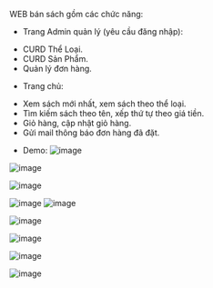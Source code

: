 WEB bán sách gồm các chức năng:
- Trang Admin quản lý (yêu cầu đăng nhập):
+ CURD Thể Loại.
+ CURD Sản Phẩm.
+ Quản lý đơn hàng.
- Trang chủ:
+ Xem sách mới nhất, xem sách theo thể loại.
+ Tìm kiếm sách theo tên, xếp thứ tự theo giá tiền.
+ Giỏ hàng, cập nhật giỏ hàng.
+ Gửi mail thông báo đơn hàng đã đặt.

- Demo:
![image](https://user-images.githubusercontent.com/67189291/215251838-bc224647-8b9a-4807-878c-86f12461733e.png)

![image](https://user-images.githubusercontent.com/67189291/215251984-6524484b-5866-4d3e-98c9-596cd414e524.png)

![image](https://user-images.githubusercontent.com/67189291/215252007-b7c8eb32-1d85-4269-9af3-aa06ecff7bd3.png)

![image](https://user-images.githubusercontent.com/67189291/215252021-ac6086e9-bf54-466d-b766-afcf799b1d2e.png)
![image](https://user-images.githubusercontent.com/67189291/215252039-61d714da-957e-40fb-8da6-e8a210e2015e.png)

![image](https://user-images.githubusercontent.com/67189291/215252052-14665fc0-2e45-422e-999d-c4190aa84b25.png)

![image](https://user-images.githubusercontent.com/67189291/215252095-4ece1e56-5257-4edc-8f62-46df790dc706.png)

![image](https://user-images.githubusercontent.com/67189291/215252154-e2666d35-6182-43a8-9a5f-762cde8ba531.png)

![image](https://user-images.githubusercontent.com/67189291/215252199-2326dd67-7e15-4e69-83e8-f0e47e3ea134.png)
